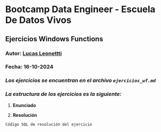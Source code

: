 # Bootcamp Data Engineer - Escuela De Datos Vivos

## Ejercicios Windows Functions

### Autor: [Lucas Leonettti](https://www.linkedin.com/in/lucas-leonetti/)

### Fecha: 16-10-2024

### _Los ejercicios se encuentran en el archivo `ejercicios_wf.md`_

### _La estructura de los ejercicios es la siguiente:_

1. **Enunciado**

2. **Resolución**

```sql
Código SQL de resolución del ejercicio
```
